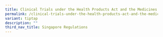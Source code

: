 ```yaml
---
title: Clinical Trials under the Health Products Act and the Medicines Act
permalink: /clinical-trials-under-the-health-products-act-and-the-medicines-act/
variant: tiptap
description: ""
third_nav_title: Singapore Regulations
---
```

